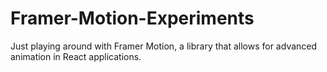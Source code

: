 # Framer-Motion-Experiments
Just playing around with Framer Motion, a library that allows for advanced animation in React applications.
